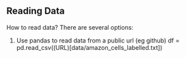 ## Reading Data
How to read data? There are several options: 
1. Use pandas to read data from a public url (eg github)
   df = pd.read_csv((URL)[data/amazon_cells_labelled.txt])

